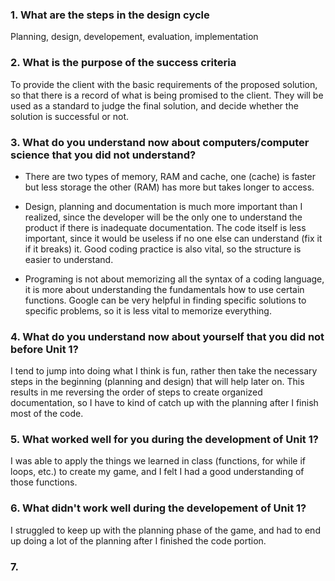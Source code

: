 ### 1. What are the steps in the design cycle

Planning, design, developement, evaluation, implementation

### 2. What is the purpose of the success criteria

To provide the client with the basic requirements of the proposed solution, so that there is a record of what is being promised to the client. They will be used as a standard to judge the final solution, and decide whether the solution is successful or not. 

### 3. What do you understand now about computers/computer science that you did not understand?

- There are two types of memory, RAM and cache, one (cache) is faster but less storage the other (RAM) has more but takes longer to access.

- Design, planning and documentation is much more important than I realized, since the developer will be the only one to understand the product if there is inadequate documentation. The code itself is less important, since it would be useless if no one else can understand (fix it if it breaks) it. Good coding practice is also vital, so the structure is easier to understand. 

- Programing is not about memorizing all the syntax of a coding language, it is more about understanding the fundamentals how to use certain functions. Google can be very helpful in finding specific solutions to specific problems, so it is less vital to memorize everything. 

### 4. What do you understand now about yourself that you did not before Unit 1?

I tend to jump into doing what I think is fun, rather then take the necessary steps in the beginning (planning and design) that will help later on. This results in me reversing the order of steps to create organized documentation, so I have to kind of catch up with the planning after I finish most of the code.

### 5. What worked well for you during the development of Unit 1?

I was able to apply the things we learned in class (functions, for while if loops, etc.) to create my game, and I felt I had a good understanding of those functions. 

### 6. What didn't work well during the developement of Unit 1?

I struggled to keep up with the planning phase of the game, and had to end up doing a lot of the planning after I finished the code portion. 

### 7. 

